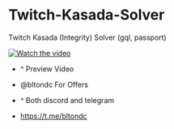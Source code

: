# Twitch-Kasada-Solver
Twitch Kasada (Integrity) Solver (gql, passport)

[![Watch the video](https://img.youtube.com/vi/4BsYfC6hSGI/0.jpg)](https://www.youtube.com/watch?v=4BsYfC6hSGI)


- ^ Preview Video

- @bltondc For Offers
- ^ Both discord and telegram
- https://t.me/bltondc

